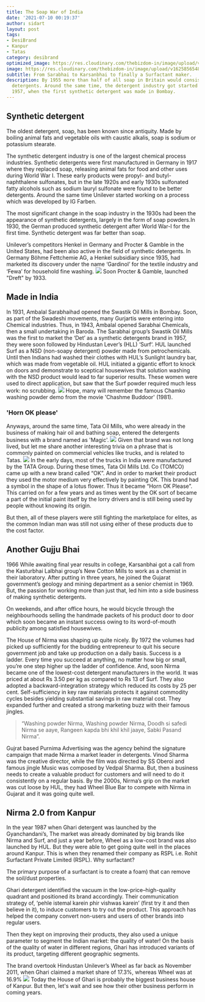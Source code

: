 ```yaml
---
title: The Soap War of India
date: '2021-07-10 00:19:37'
author: sidart
layout: post
tags:
- DesiBrand
- Kanpur
- Tatas
category: desibrand
optimized_image: https://res.cloudinary.com/thebizdom-in/image/upload/v1625856548/Soap_ua6xk0.png
image: https://res.cloudinary.com/thebizdom-in/image/upload/v1625856548/Soap_ua6xk0.png
subtitle: From Sarabhai to Karsanbhai to finally a Surfactant maker.
description: By 1955 more than half of all soap in Britain would consist of synthetic
  detergents. Around the same time, the detergent industry got started in India in
  1957, when the first synthetic detergent was made in Bombay.
---
```


## Synthetic detergent 
The oldest detergent, soap, has been known since antiquity. Made by boiling animal fats and vegetable oils with caustic alkalis, soap is sodium or potassium stearate. 

The synthetic detergent industry is one of the largest chemical process industries. Synthetic detergents were first manufactured in Germany in 1917 where they replaced soap, releasing animal fats for food and other uses during World War I. These early products were propyl- and butyl-naphthalene sulfonates, but in the late 1920s and early 1930s sulfonated fatty alcohols such as sodium lauryl sulfonate were found to be better detergents.
 Around the same time Unilever started working on a process which was developed by IG Farben.

The most significant change in the soap industry in the 1930s had been the appearance of synthetic detergents, largely in the form of soap powders.In 1930, the German produced synthetic detergent after World War-I for the first time. Synthetic detergent was far better than soap. 

Unilever’s competitors Henkel in Germany and Procter & Gamble in the United States, had been also active in the field of synthetic detergents. In Germany Böhme Fettchemie AG, a Henkel subsidiary since 1935, had marketed its discovery under the name ‘Gardinol’ for the textile industry and ‘Fewa’ for household fine washing. 
![](https://res.cloudinary.com/thebizdom-in/image/upload/v1625855612/fawa_qmu9r9.jpg)
Soon Procter & Gamble, launched "Dreft" by 1933.

## Made in India
In 1931, Ambalal Sarabhaihad opened the Swastik Oil Mills in Bombay. Soon, as part of the Swadeshi movements, many Gurjartis were entering into Chemical industries. Thus,  in 1943, Ambalal opened Sarabhai Chemicals, then a small undertaking in Baroda. 
The Sarabhai group’s Swastik Oil Mills was the first to market the ‘Det’ as a synthetic detergents brand in 1957, they were soon followed by Hindustan Lever’s (HLL) ‘Surf‘.
HUL launched Surf as a NSD (non-soapy detergent) powder made from petrochemicals. Until then Indians had washed their clothes with HUL’s Sunlight laundry bar, which was made from vegetable oil. HUL initiated a gigantic effort to knock on doors and demonstrate to sceptical housewives that solution washing with the NSD product would lead to far superior results. These women were used to direct application, but saw that the Surf powder required much less work: no scrubbing. 
![](https://res.cloudinary.com/thebizdom-in/image/upload/v1625855611/Chamko_bpkar5.jpg)
Hope, many will remember the famous Chamko washing powder demo from the movie 'Chashme Buddoor' (1981).
### 'Horn OK please'
Anyways, around the same time, Tata Oil Mills, who were already in the business of making hair oil and bathing soap, entered the detergents business with a brand named as 'Magic'. 
![](https://res.cloudinary.com/thebizdom-in/image/upload/v1625855611/Soap_war_mqn5gs.jpg)
Given that brand was not long lived, but let me share another interesting trivia on a phrase that is commonly painted on commercial vehicles like trucks, and is related to Tatas.
![](https://res.cloudinary.com/thebizdom-in/image/upload/v1625855611/ok1_fm8il9.jpg)
In the early days, most of the trucks in India were manufactured by the TATA Group. During these times, Tata Oil Mills Ltd. Co (TOMCO) came up with a new brand called “OK”. And in order to market their product they used the motor medium very effectively by painting OK. 
This brand had a symbol in the shape of a lotus flower. Thus it became “Horn OK Please”. This carried on for a few years and as times went by the OK sort of became a part of the initial paint itself by the lorry drivers and is still being used by people without knowing its origin.

But then, all of these players were still fighting the marketplace for elites, as the common Indian man was still not using either of these products due to the cost factor.
## Another Gujju Bhai
1966 While awaiting final year results in college, Karsanbhai got a call from the Kasturbhai Lalbhai group’s New Cotton Mills to work as a chemist in their laboratory. After putting in three years, he joined the Gujarat government’s geology and mining department as a senior chemist in 1969. But, the passion for working more than just that, led him into a side business of making synthetic detergents.

On weekends, and after office hours, he would bicycle through the neighbourhoods selling the handmade packets of his product door to door which soon became an instant success owing to its word-of-mouth publicity among satisfied housewives. 

The House of Nirma was shaping up quite nicely. 
By 1972 the volumes had picked up sufficiently for the budding entrepreneur to quit his secure government job and take up production on a daily basis. Success is a ladder. Every time you succeed at anything, no matter how big or small, you’re one step higher up the ladder of confidence. And, soon Nirma became one of the lowest-cost detergent manufacturers in the world. It was priced at about Rs 3.50 per kg as compared to Rs 13 of Surf. They also adopted a backward-integration strategy which reduced its costs by 25 per cent. Self-sufficiency in key raw materials protects it against commodity cycles besides yielding substantial savings in raw material cost.
They expanded further and created a strong marketing buzz with their famous jingles.
> “Washing powder Nirma, 
> Washing powder Nirma,
Doodh si safedi Nirma se aaye,
Rangeen kapda bhi khil khil jaaye,
Sabki Pasand Nirma”.

Gujrat based Purnima Advertising was the agency behind the signature campaign that made Nirma a market leader in detergents. Vinod Sharma was the creative director, while the film was directed by SS Oberoi and famous jingle Music was composed by Vedpal Sharma.
But, then a business needs to create a valuable product for customers and will need to do it consistently on a regular basis. By the 2000s, Nirma’s grip on the market was cut loose by HUL, they had Wheel Blue Bar to compete with Nirma in Gujarat and it was going quite well.

## Nirma 2.0 from Kanpur
In the year 1987 when Ghari detergent was launched by the Gyanchandani’s, The market was already dominated by big brands like Nirma and Surf, and just a year before, Wheel as a low-cost brand was also launched by HUL. But they were able to get going quite well in the places around Kanpur. This is when they renamed their company as RSPL i.e. Rohit Surfactant Private Limited (RSPL). Why surfactant?

The primary purpose of a surfactant is to create a foam) that can remove the soil/dust properties.

Ghari detergent identified the vacuum in the low-price–high-quality quadrant and positioned its brand accordingly. Their communication strategy of, ‘pehle istemal karein phir vishwas karein’ (first try it and then believe in it), to induce customers to try out the product. This approach has helped the company convert non-users and users of other brands into regular users. 

Then they kept on improving their products, they also used a unique parameter to segment the Indian market: the quality of water! On the basis of the quality of water in different regions, Ghari has introduced variants of its product, targeting different geographic segments. 

The brand overtook Hindustan Unilever’s Wheel as far back as November 2011, when Ghari claimed a market share of 17.3%, whereas Wheel was at 16.9%
![](https://res.cloudinary.com/thebizdom-in/image/upload/v1625855611/ghari1_ad91en.jpg)
Today the House of Ghari is probably the biggest business house of Kanpur. But then, let's wait and see how their other business perform in coming years.
